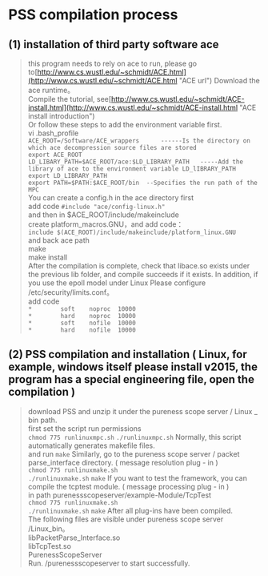 # PSS compilation process  
## (1) installation of third party software ace  
> this program needs to rely on ace to run, please go to[http://www.cs.wustl.edu/~schmidt/ACE.html](http://www.cs.wustl.edu/~schmidt/ACE.html "ACE url") Download the ace runtime。  
> Compile the tutorial, see[http://www.cs.wustl.edu/~schmidt/ACE-install.html](http://www.cs.wustl.edu/~schmidt/ACE-install.html "ACE install introduction")  
> Or follow these steps to add the environment variable first.    
> vi .bash_profile  
> `ACE_ROOT=/Software/ACE_wrappers      ------Is the directory on which ace decompression source files are stored`  
> `export ACE_ROOT`  
> `LD_LIBARY_PATH=$ACE_ROOT/ace:$LD_LIBRARY_PATH   -----Add the library of ace to the environment variable LD_lIBRARY_PATH`   
> `export LD_LIBRARY_PATH`  
> `export PATH=$PATH:$ACE_ROOT/bin  --Specifies the run path of the MPC`    
> You can create a config.h in the ace directory first    
> add code
> `#include "ace/config-linux.h"`    
> and then in $ACE_ROOT/include/makeinclude  
> create platform_macros.GNU，and add code：  
> `include $(ACE_ROOT)/include/makeinclude/platform_linux.GNU`  
> and back ace path  
> make  
> make install  
> After the compilation is complete, check that libace.so exists under the previous lib folder, and compile succeeds if it exists. 
> In addition, if you use the epoll model under Linux 
> Please configure /etc/security/limits.conf。  
> add code  
> `*        soft    noproc  10000`  
> `*        hard    noproc  10000`  
> `*        soft    nofile  10000`  
> `*        hard    nofile  10000`   
## (2) PSS compilation and installation ( Linux, for example, windows itself please install v2015, the program has a special engineering file, open the compilation )  
> download PSS and unzip it under the pureness scope server / Linux _ bin path.  
> first set the script run permissions  
> `chmod 775 runlinuxmpc.sh` 
> `./runlinuxmpc.sh` 
> Normally, this script automatically generates makefile files.    
> and run
> `make` 
> Similarly, go to the pureness scope server / packet parse_interface directory. ( message resolution plug - in )  
> `chmod 775 runlinuxmake.sh`  
> `./runlinuxmake.sh`
> `make` 
> If you want to test the framework, you can compile the tcptest module. ( message processing plug - in )   
> in path purenessscopeserver/example-Module/TcpTest  
> `chmod 775 runlinuxmake.sh`  
> `./runlinuxmake.sh`
> `make` 
> After all plug-ins have been compiled.  
> The following files are visible under pureness scope server /Linux_bin。  
> libPacketParse_Interface.so  
> libTcpTest.so  
> PurenessScopeServer  
> Run. /purenessscopeserver to start successfully.


